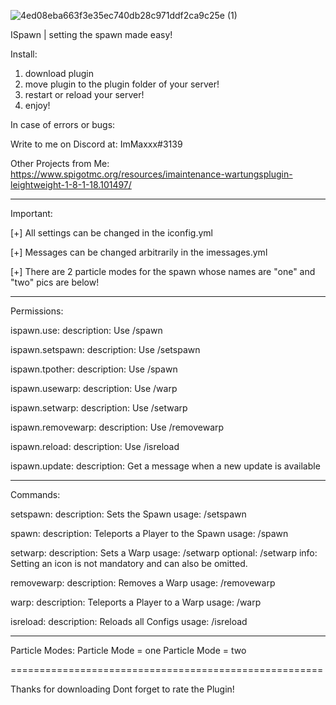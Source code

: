 ![4ed08eba663f3e35ec740db28c971ddf2ca9c25e (1)](https://github.com/lmMaxxx/ISpawn/assets/88971929/019654a6-5399-4267-aadd-0ca393365577)

ISpawn | setting the spawn made easy!

Install:
1. download plugin
2. move plugin to the plugin folder of your server!
3. restart or reload your server!
4. enjoy!

In case of errors or bugs:

Write to me on Discord at: ImMaxxx#3139

Other Projects from Me:
https://www.spigotmc.org/resources/imaintenance-wartungsplugin-leightweight-1-8-1-18.101497/

________________________________________________________

Important:

[+] All settings can be changed in the iconfig.yml

[+] Messages can be changed arbitrarily in the imessages.yml

[+] There are 2 particle modes for the spawn whose names are "one" and "two" pics are below!

________________________________________________________

Permissions:

ispawn.use:
description: Use /spawn

ispawn.setspawn:
description: Use /setspawn

ispawn.tpother:
description: Use /spawn <playername>

ispawn.usewarp:
description: Use /warp <warpname>

ispawn.setwarp:
description: Use /setwarp <warpname>

ispawn.removewarp:
description: Use /removewarp <warpname>

ispawn.reload:
description: Use /isreload

ispawn.update:
description: Get a message when a new update is available

________________________________________________________

Commands:

setspawn:
description: Sets the Spawn
usage: /setspawn

spawn:
description: Teleports a Player to the Spawn
usage: /spawn

setwarp:
description: Sets a Warp
usage: /setwarp
optional: /setwarp <name> <icon>
info: Setting an icon is not mandatory and can also be omitted.

removewarp:
description: Removes a Warp
usage: /removewarp

warp:
description: Teleports a Player to a Warp
usage: /warp

isreload:
description: Reloads all Configs
usage: /isreload
________________________________________________________

Particle Modes:
Particle Mode = one
Particle Mode = two

======================================================

Thanks for downloading
Dont forget to rate the Plugin!
